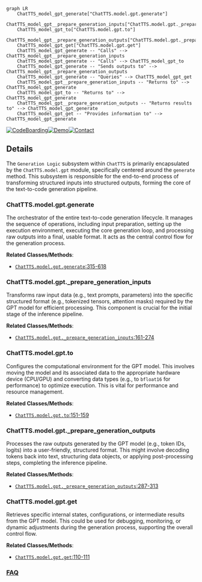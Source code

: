 ```mermaid
graph LR
    ChatTTS_model_gpt_generate["ChatTTS.model.gpt.generate"]
    ChatTTS_model_gpt__prepare_generation_inputs["ChatTTS.model.gpt._prepare_generation_inputs"]
    ChatTTS_model_gpt_to["ChatTTS.model.gpt.to"]
    ChatTTS_model_gpt__prepare_generation_outputs["ChatTTS.model.gpt._prepare_generation_outputs"]
    ChatTTS_model_gpt_get["ChatTTS.model.gpt.get"]
    ChatTTS_model_gpt_generate -- "Calls" --> ChatTTS_model_gpt__prepare_generation_inputs
    ChatTTS_model_gpt_generate -- "Calls" --> ChatTTS_model_gpt_to
    ChatTTS_model_gpt_generate -- "Sends outputs to" --> ChatTTS_model_gpt__prepare_generation_outputs
    ChatTTS_model_gpt_generate -- "Queries" --> ChatTTS_model_gpt_get
    ChatTTS_model_gpt__prepare_generation_inputs -- "Returns to" --> ChatTTS_model_gpt_generate
    ChatTTS_model_gpt_to -- "Returns to" --> ChatTTS_model_gpt_generate
    ChatTTS_model_gpt__prepare_generation_outputs -- "Returns results to" --> ChatTTS_model_gpt_generate
    ChatTTS_model_gpt_get -- "Provides information to" --> ChatTTS_model_gpt_generate
```

[![CodeBoarding](https://img.shields.io/badge/Generated%20by-CodeBoarding-9cf?style=flat-square)](https://github.com/CodeBoarding/CodeBoarding)[![Demo](https://img.shields.io/badge/Try%20our-Demo-blue?style=flat-square)](https://www.codeboarding.org/demo)[![Contact](https://img.shields.io/badge/Contact%20us%20-%20contact@codeboarding.org-lightgrey?style=flat-square)](mailto:contact@codeboarding.org)

## Details

The `Generation Logic` subsystem within `ChatTTS` is primarily encapsulated by the `ChatTTS.model.gpt` module, specifically centered around the `generate` method. This subsystem is responsible for the end-to-end process of transforming structured inputs into structured outputs, forming the core of the text-to-code generation pipeline.

### ChatTTS.model.gpt.generate
The orchestrator of the entire text-to-code generation lifecycle. It manages the sequence of operations, including input preparation, setting up the execution environment, executing the core generation loop, and processing raw outputs into a final, usable format. It acts as the central control flow for the generation process.


**Related Classes/Methods**:

- <a href="git@github.com:2noise/ChatTTS.git/blob/main/temp/66139c40963e46aca2622f4704dac99e/ChatTTS/model/gpt.py#L315-L618" target="_blank" rel="noopener noreferrer">`ChatTTS.model.gpt.generate`:315-618</a>


### ChatTTS.model.gpt._prepare_generation_inputs
Transforms raw input data (e.g., text prompts, parameters) into the specific structured format (e.g., tokenized tensors, attention masks) required by the GPT model for efficient processing. This component is crucial for the initial stage of the inference pipeline.


**Related Classes/Methods**:

- <a href="git@github.com:2noise/ChatTTS.git/blob/main/temp/66139c40963e46aca2622f4704dac99e/ChatTTS/model/gpt.py#L161-L274" target="_blank" rel="noopener noreferrer">`ChatTTS.model.gpt._prepare_generation_inputs`:161-274</a>


### ChatTTS.model.gpt.to
Configures the computational environment for the GPT model. This involves moving the model and its associated data to the appropriate hardware device (CPU/GPU) and converting data types (e.g., to `bfloat16` for performance) to optimize execution. This is vital for performance and resource management.


**Related Classes/Methods**:

- <a href="git@github.com:2noise/ChatTTS.git/blob/main/temp/66139c40963e46aca2622f4704dac99e/ChatTTS/model/gpt.py#L151-L159" target="_blank" rel="noopener noreferrer">`ChatTTS.model.gpt.to`:151-159</a>


### ChatTTS.model.gpt._prepare_generation_outputs
Processes the raw outputs generated by the GPT model (e.g., token IDs, logits) into a user-friendly, structured format. This might involve decoding tokens back into text, structuring data objects, or applying post-processing steps, completing the inference pipeline.


**Related Classes/Methods**:

- <a href="git@github.com:2noise/ChatTTS.git/blob/main/temp/66139c40963e46aca2622f4704dac99e/ChatTTS/model/gpt.py#L287-L313" target="_blank" rel="noopener noreferrer">`ChatTTS.model.gpt._prepare_generation_outputs`:287-313</a>


### ChatTTS.model.gpt.get
Retrieves specific internal states, configurations, or intermediate results from the GPT model. This could be used for debugging, monitoring, or dynamic adjustments during the generation process, supporting the overall control flow.


**Related Classes/Methods**:

- <a href="git@github.com:2noise/ChatTTS.git/blob/main/temp/66139c40963e46aca2622f4704dac99e/ChatTTS/model/gpt.py#L110-L111" target="_blank" rel="noopener noreferrer">`ChatTTS.model.gpt.get`:110-111</a>




### [FAQ](https://github.com/CodeBoarding/GeneratedOnBoardings/tree/main?tab=readme-ov-file#faq)